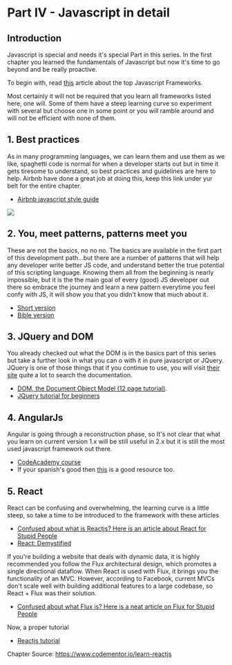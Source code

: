 # Part IV - Javascript in detail

## Introduction

Javascript is special and needs it's special Part in this series. In the first chapter you learned the fundamentals of Javascript but now it's time to go beyond and be really proactive.

To begin with, read [this](http://www.sitepoint.com/top-javascript-frameworks-libraries-tools-use/) article about the top Javascript Frameworks.

Most certainly it will not be required that you learn all frameworks listed here, one will. Some of them have a steep learning curve so experiment with several but choose one in some point or you will ramble around and will not be efficient with none of them.

## 1. Best practices

As in many programming languages, we can learn them and use them as we like, spaghetti code is normal for when a developer starts out but in time it gets tiresome to understand, so best practices and guidelines are here to help. Airbnb have done a great job at doing this, keep this link under yur belt for the entire chapter.

- [Airbnb javascript style guide](https://github.com/airbnb/javascript)

![](/img/spaghetti.jpg)

## 2. You, meet patterns, patterns meet you

These are not the basics, no no no. The basics are available in the first part of this development path...but there are a number of patterns that will help any developer write better JS code, and understand better the true potential of this scripting language. Knowing them all from the beginning is nearly impossible, but it is the the main goal of every (good) JS developer out there so embrace the journey and learn a new pattern everytime you feel confy with JS, it will show you that you didn't know that much about it.

- [Short version](https://scotch.io/bar-talk/4-javascript-design-patterns-you-should-know)
- [Bible version](https://addyosmani.com/resources/essentialjsdesignpatterns/book/)

## 3. JQuery and DOM

You already checked out what the DOM is in the basics part of this series but take a further look in what you can o with it in pure javascript or JQuery. JQuery is one of those things that if you continue to use, you will visit [their site](https://jquery.com/) quite a lot to search the documentation.

- [DOM, the Document Object Model (12 page tutorial)](http://www.w3schools.com/js/js_htmldom.asp).
- [JQuery tutorial for beginners](https://www.youtube.com/playlist?list=PLoYCgNOIyGABdI2V8I_SWo22tFpgh2s6_)

## 4. AngularJs

Angular is going through a reconstruction phase, so It's not clear that what you learn on current version 1.x will be still useful in 2.x but it is still the most used javascript framework out there.

- [CodeAcademy course](https://www.codecademy.com/learn/learn-angularjs)
- If your spanish's good then [this](https://www.youtube.com/playlist?list=PLpOqH6AE0tNhdnOl1mOBthj4C7OHdwQB2) is a good resource too.

## 5. React

React can be confusing and overwhelming, the learning curve is a little steep, so take a time to be introduced to the framework with these articles

- [Confused about what is Reactjs? Here is an article about React for Stupid People](http://blog.andrewray.me/reactjs-for-stupid-people/)
- [React: Demystified](http://blog.reverberate.org/2014/02/react-demystified.html)

If you're building a website that deals with dynamic data, it is highly recommended you follow the Flux architectural design, which promotes a single directional dataflow. When React is used with Flux, it brings you the functionality of an MVC. However, according to Facebook, current MVCs don't scale well with building additional features to a large codebase, so React + Flux was their solution.

- [Confused about what Flux is? Here is a neat article on Flux for Stupid People](http://blog.andrewray.me/flux-for-stupid-people/)

Now, a proper tutorial

- [Reactjs tutorial](https://www.youtube.com/playlist?list=PLoYCgNOIyGABj2GQSlDRjgvXtqfDxKm5b)

Chapter Source: https://www.codementor.io/learn-reactjs

